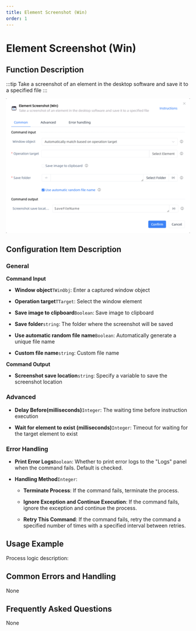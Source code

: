 ```yaml
---
title: Element Screenshot (Win)
order: 1
---
```


# Element Screenshot (Win)

## Function Description

:::tip 
Take a screenshot of an element in the desktop software and save it to a specified file
:::

![Element Screenshot (Win)](../../../assets/Element%20Screenshot%20(Win)_command.png)

## Configuration Item Description

### General

**Command Input**

- **Window object**`TWinObj`: Enter a captured window object

- **Operation target**`TTarget`: Select the window element

- **Save image to clipboard**`Boolean`: Save image to clipboard

- **Save folder**`string`: The folder where the screenshot will be saved

- **Use automatic random file name**`Boolean`: Automatically generate a unique file name

- **Custom file name**`string`: Custom file name


**Command Output**

- **Screenshot save location**`string`: Specify a variable to save the screenshot location

### Advanced

- **Delay Before(milliseconds)**`Integer`: The waiting time before instruction execution

- **Wait for element to exist (milliseconds)**`Integer`: Timeout for waiting for the target element to exist

### Error Handling

- **Print Error Logs**`Boolean`: Whether to print error logs to the "Logs" panel when the command fails. Default is checked. 

- **Handling Method**`Integer`:

    - **Terminate Process**: If the command fails, terminate the process.

    - **Ignore Exception and Continue Execution**: If the command fails, ignore the exception and continue the process.

    - **Retry This Command**: If the command fails, retry the command a specified number of times with a specified interval between retries.

## Usage Example

Process logic description:

## Common Errors and Handling

None

## Frequently Asked Questions

None

